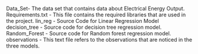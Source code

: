 Data_Set- The data set that contains data about Electrical Energy Output.
Requirements.txt - This file contains the required libraries that are used in the project.
lin_reg - Source Code for Linear Regression Model
decision_tree - Source code for decision tree regression model.
Random_Forest - Source code for Random forest regression model.
observations - This text file refers to the observations that are noticed in the three models.
